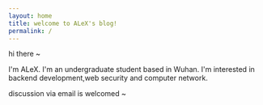```yaml
---
layout: home
title: welcome to ALeX's blog!
permalink: /
---
```


hi there ~

I'm ALeX. I'm an undergraduate student based in Wuhan. I'm interested in backend development,web security and computer network. 

discussion via email is welcomed ~